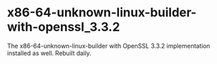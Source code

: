 # x86-64-unknown-linux-builder-with-openssl_3.3.2

The x86-64-unknown-linux-builder with OpenSSL 3.3.2 implementation installed as well. Rebuilt daily.
